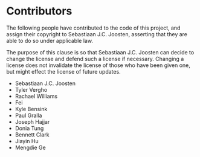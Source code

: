 # Contributors

The following people have contributed to the code of this project,
and assign their copyright to Sebastiaan J.C. Joosten, asserting
that they are able to do so under applicable law.

The purpose of this clause is so that Sebastiaan J.C. Joosten can
decide to change the license and defend such a license if necessary.
Changing a license does not invalidate the license of those who have
been given one, but might effect the license of future updates.

- Sebastiaan J.C. Joosten
- Tyler Vergho
- Rachael Williams
- Fei
- Kyle Bensink
- Paul Gralla
- Joseph Hajjar
- Donia Tung
- Bennett Clark
- Jiayin Hu
- Mengdie Ge

